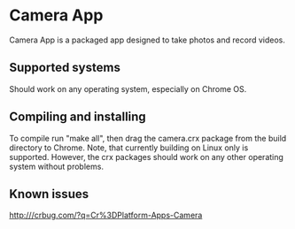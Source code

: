 Camera App
==========

Camera App is a packaged app designed to take photos and record videos.

Supported systems
-----------------
Should work on any operating system, especially on Chrome OS.

Compiling and installing
------------------------

To compile run "make all", then drag the camera.crx package from the build directory to Chrome. Note, that currently building on Linux only is supported. However, the crx packages should work on any other operating system without problems.

Known issues
------------
<http:///crbug.com/?q=Cr%3DPlatform-Apps-Camera>
